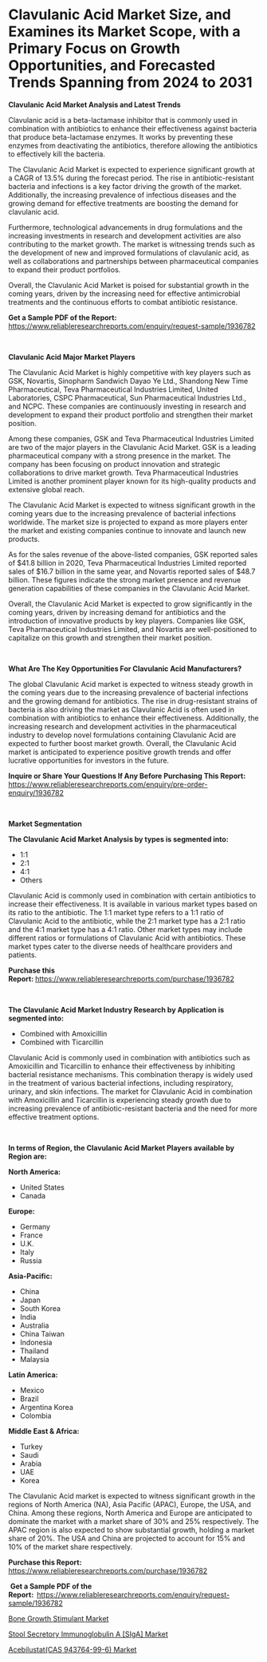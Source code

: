 <p><h1>Clavulanic Acid Market Size, and Examines its Market Scope, with a Primary Focus on Growth Opportunities, and Forecasted Trends Spanning from 2024 to 2031</h1></p><p><strong>Clavulanic Acid Market Analysis and Latest Trends</strong></p>
<p><p>Clavulanic acid is a beta-lactamase inhibitor that is commonly used in combination with antibiotics to enhance their effectiveness against bacteria that produce beta-lactamase enzymes. It works by preventing these enzymes from deactivating the antibiotics, therefore allowing the antibiotics to effectively kill the bacteria.</p><p>The Clavulanic Acid Market is expected to experience significant growth at a CAGR of 13.5% during the forecast period. The rise in antibiotic-resistant bacteria and infections is a key factor driving the growth of the market. Additionally, the increasing prevalence of infectious diseases and the growing demand for effective treatments are boosting the demand for clavulanic acid.</p><p>Furthermore, technological advancements in drug formulations and the increasing investments in research and development activities are also contributing to the market growth. The market is witnessing trends such as the development of new and improved formulations of clavulanic acid, as well as collaborations and partnerships between pharmaceutical companies to expand their product portfolios.</p><p>Overall, the Clavulanic Acid Market is poised for substantial growth in the coming years, driven by the increasing need for effective antimicrobial treatments and the continuous efforts to combat antibiotic resistance.</p></p>
<p><strong>Get a Sample PDF of the Report:&nbsp;</strong> <a href="https://www.reliableresearchreports.com/enquiry/request-sample/1936782">https://www.reliableresearchreports.com/enquiry/request-sample/1936782</a></p>
<p>&nbsp;</p>
<p><strong>Clavulanic Acid Major Market Players</strong></p>
<p><p>The Clavulanic Acid Market is highly competitive with key players such as GSK, Novartis, Sinopharm Sandwich Dayao Ye Ltd., Shandong New Time Pharmaceutical, Teva Pharmaceutical Industries Limited, United Laboratories, CSPC Pharmaceutical, Sun Pharmaceutical Industries Ltd., and NCPC. These companies are continuously investing in research and development to expand their product portfolio and strengthen their market position.</p><p>Among these companies, GSK and Teva Pharmaceutical Industries Limited are two of the major players in the Clavulanic Acid Market. GSK is a leading pharmaceutical company with a strong presence in the market. The company has been focusing on product innovation and strategic collaborations to drive market growth. Teva Pharmaceutical Industries Limited is another prominent player known for its high-quality products and extensive global reach.</p><p>The Clavulanic Acid Market is expected to witness significant growth in the coming years due to the increasing prevalence of bacterial infections worldwide. The market size is projected to expand as more players enter the market and existing companies continue to innovate and launch new products.</p><p>As for the sales revenue of the above-listed companies, GSK reported sales of $41.8 billion in 2020, Teva Pharmaceutical Industries Limited reported sales of $16.7 billion in the same year, and Novartis reported sales of $48.7 billion. These figures indicate the strong market presence and revenue generation capabilities of these companies in the Clavulanic Acid Market.</p><p>Overall, the Clavulanic Acid Market is expected to grow significantly in the coming years, driven by increasing demand for antibiotics and the introduction of innovative products by key players. Companies like GSK, Teva Pharmaceutical Industries Limited, and Novartis are well-positioned to capitalize on this growth and strengthen their market position.</p></p>
<p>&nbsp;</p>
<p><strong>What Are The Key Opportunities For Clavulanic Acid Manufacturers?</strong></p>
<p><p>The global Clavulanic Acid market is expected to witness steady growth in the coming years due to the increasing prevalence of bacterial infections and the growing demand for antibiotics. The rise in drug-resistant strains of bacteria is also driving the market as Clavulanic Acid is often used in combination with antibiotics to enhance their effectiveness. Additionally, the increasing research and development activities in the pharmaceutical industry to develop novel formulations containing Clavulanic Acid are expected to further boost market growth. Overall, the Clavulanic Acid market is anticipated to experience positive growth trends and offer lucrative opportunities for investors in the future.</p></p>
<p><strong>Inquire or Share Your Questions If Any Before Purchasing This Report:</strong> <a href="https://www.reliableresearchreports.com/enquiry/pre-order-enquiry/1936782">https://www.reliableresearchreports.com/enquiry/pre-order-enquiry/1936782</a></p>
<p>&nbsp;</p>
<p><strong>Market Segmentation</strong></p>
<p><strong>The Clavulanic Acid Market Analysis by types is segmented into:</strong></p>
<p><ul><li>1:1</li><li>2:1</li><li>4:1</li><li>Others</li></ul></p>
<p><p>Clavulanic Acid is commonly used in combination with certain antibiotics to increase their effectiveness. It is available in various market types based on its ratio to the antibiotic. The 1:1 market type refers to a 1:1 ratio of Clavulanic Acid to the antibiotic, while the 2:1 market type has a 2:1 ratio and the 4:1 market type has a 4:1 ratio. Other market types may include different ratios or formulations of Clavulanic Acid with antibiotics. These market types cater to the diverse needs of healthcare providers and patients.</p></p>
<p><strong>Purchase this Report:&nbsp;</strong><a href="https://www.reliableresearchreports.com/purchase/1936782">https://www.reliableresearchreports.com/purchase/1936782</a></p>
<p>&nbsp;</p>
<p><strong>The Clavulanic Acid Market Industry Research by Application is segmented into:</strong></p>
<p><ul><li>Combined with Amoxicillin</li><li>Combined with Ticarcillin</li></ul></p>
<p><p>Clavulanic Acid is commonly used in combination with antibiotics such as Amoxicillin and Ticarcillin to enhance their effectiveness by inhibiting bacterial resistance mechanisms. This combination therapy is widely used in the treatment of various bacterial infections, including respiratory, urinary, and skin infections. The market for Clavulanic Acid in combination with Amoxicillin and Ticarcillin is experiencing steady growth due to increasing prevalence of antibiotic-resistant bacteria and the need for more effective treatment options.</p></p>
<p>&nbsp;</p>
<p><strong>In terms of Region, the Clavulanic Acid Market Players available by Region are:</strong></p>
<p>
    <p> <strong> North America: </strong>
        <ul>
            <li>United States</li>
            <li>Canada</li>
        </ul>
        </p> 
    <p> <strong> Europe: </strong>
        <ul>
            <li>Germany</li>
            <li>France</li>
            <li>U.K.</li>
            <li>Italy</li>
            <li>Russia</li>
        </ul>
        </p> 
    <p> <strong> Asia-Pacific: </strong>
        <ul>
            <li>China</li>
            <li>Japan</li>
            <li>South Korea</li>
            <li>India</li>
            <li>Australia</li>
            <li>China Taiwan</li>
            <li>Indonesia</li>
            <li>Thailand</li>
            <li>Malaysia</li>
        </ul>
        </p> 
    <p> <strong> Latin America: </strong>
        <ul>
            <li>Mexico</li>
            <li>Brazil</li>
            <li>Argentina Korea</li>
            <li>Colombia</li>
        </ul>
        </p> 
    <p> <strong> Middle East & Africa: </strong>
        <ul>
            <li>Turkey</li>
            <li>Saudi</li>
            <li>Arabia</li>
            <li>UAE</li>
            <li>Korea</li>
        </ul>
    </p>
    </p>
<p><p>The Clavulanic Acid market is expected to witness significant growth in the regions of North America (NA), Asia Pacific (APAC), Europe, the USA, and China. Among these regions, North America and Europe are anticipated to dominate the market with a market share of 30% and 25% respectively. The APAC region is also expected to show substantial growth, holding a market share of 20%. The USA and China are projected to account for 15% and 10% of the market share respectively.</p></p>
<p><strong>Purchase this Report: </strong><a href="https://www.reliableresearchreports.com/purchase/1936782">https://www.reliableresearchreports.com/purchase/1936782</a></p>
<p>&nbsp;<strong>Get a Sample PDF of the Report:&nbsp;&nbsp;</strong><a href="https://www.reliableresearchreports.com/enquiry/request-sample/1936782">https://www.reliableresearchreports.com/enquiry/request-sample/1936782</a></p>
<p><strong></strong></p>
<p><p><a href="https://view.publitas.com/reportprime-1/bone-growth-stimulant-market-challenges-opportunities-and-growth-drivers-and-major-market-players-forecasted-for-period-from-2023-2030/">Bone Growth Stimulant Market</a></p><p><a href="https://view.publitas.com/reportprime-1/stool-secretory-immunoglobulin-a-siga-market-size-growing-and-forecasted-for-period-from-2023-2030-and-provides-complete-market-analysis-of-this-market/">Stool Secretory Immunoglobulin A [SIgA] Market</a></p><p><a href="https://view.publitas.com/reportprime-1/acebilustat-cas-943764-99-6-market-size-growing-and-forecasted-for-period-from-2023-2030-and-provides-complete-market-analysis-of-this-market/">Acebilustat(CAS 943764-99-6) Market</a></p></p>